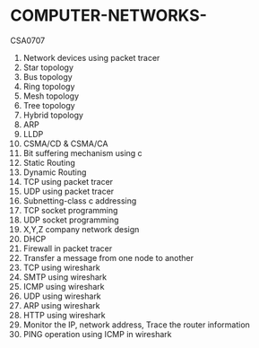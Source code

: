 # COMPUTER-NETWORKS-
CSA0707
1. Network devices using packet tracer
2. Star topology
3. Bus topology
4. Ring topology
5. Mesh topology
6. Tree topology
7. Hybrid topology
8. ARP
9. LLDP
10. CSMA/CD & CSMA/CA
11. Bit suffering mechanism using c
12. Static Routing 
13. Dynamic Routing 
14. TCP using packet tracer 
15. UDP using packet tracer 
16. Subnetting-class c addressing
17. TCP socket programming
18. UDP socket programming
19. X,Y,Z company network design
20. DHCP
21. Firewall in packet tracer
22. Transfer a message from one node to another
23. TCP using wireshark
24. SMTP using wireshark
25. ICMP using wireshark
26. UDP using wireshark
27. ARP using wireshark
28. HTTP using wireshark
29. Monitor the IP, network address, Trace the router
information
30. PING operation using ICMP in wireshark 

